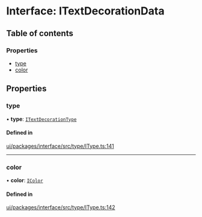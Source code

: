 # Interface: ITextDecorationData

## Table of contents

### Properties

- [type](ITextDecorationData.md#type)
- [color](ITextDecorationData.md#color)

## Properties

### type

• **type**: [`ITextDecorationType`](../modules.md#itextdecorationtype)

#### Defined in

[ui/packages/interface/src/type/IType.ts:141](https://github.com/leaferjs/leafer-ui/blob/6deed4d/packages/interface/src/type/IType.ts#L141)

___

### color

• **color**: [`IColor`](../modules.md#icolor)

#### Defined in

[ui/packages/interface/src/type/IType.ts:142](https://github.com/leaferjs/leafer-ui/blob/6deed4d/packages/interface/src/type/IType.ts#L142)
